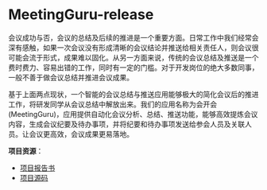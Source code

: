 # MeetingGuru-release

会议成功与否，会议的总结及后续的推进是一个重要方面。日常工作中我们经常会深有感触，如果一次会议没有形成清晰的会议结论并推送给相关责任人，则会议很可能会流于形式，成果难以固化。从另一方面来说，传统的会议总结及推送是一个费时费力、容易出错的工作，同时有一定的门槛。对于开发岗位的绝大多数同事，一般不善于做会议总结并推进会议成果。

基于上面两点现状，一个智能的会议总结与推送应用能够极大的简化会议后的推进工作，将研发同学从会议总结中解放出来。我们的应用名称为会开会(MeetingGuru)，应用提供自动化会议分析、总结、推送功能，能够高效提炼会议内容，生成会议纪要及待办事项，并将纪要和待办事项发送给参会人员及关联人员。让会议更高效，会议成果更易落地。

**项目资源**：

- [项目报告书](./MeetingGuru（会开会）项目报告书.pdf)
- [项目源码](https://github.com/user-attachments/files/20430707/MeetingGuru-src-20250525.zip)
